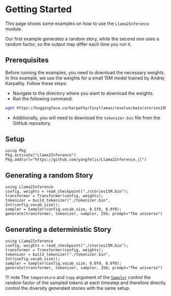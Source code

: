 # Getting Started
This page shows some examples on how to use the `Llama2Inference` module. 

Our first example generates a random story, while the second one uses a random factor, so the output may differ each time you run it.

## Prerequisites
Before running the examples, you need to download the necessary weights. In this example, we use the weights for a small 15M model trained by Andrej Karpathy. Follow these steps:

* Navigate to the directory where you want to download the weights.
* Run the following command:

```bash
wget https://huggingface.co/karpathy/tinyllamas/resolve/main/stories15M.bin
```
* Additionally, you will need to download the `tokenizer.bin` file from the GitHub repository.

## Setup

```@repl
using Pkg
Pkg.activate("Llama2Inference")
Pkg.add(url="https://github.com/yangfelix/Llama2Inference.jl")

```

## Generating a random Story
```@repl
using Llama2Inference
config, weights = read_checkpoint("./stories15M.bin");
transformer = Transformer(config, weights);
tokenizer = build_tokenizer("./tokenizer.bin", Int(config.vocab_size));
sampler = Sampler(config.vocab_size, 0.5f0, 0.9f0);
generate(transformer, tokenizer, sampler, 256; prompt="The universe")
```

## Generating a deterministic Story
```@repl
using Llama2Inference
config, weights = read_checkpoint("./stories15M.bin");
transformer = Transformer(config, weights);
tokenizer = build_tokenizer("./tokenizer.bin", Int(config.vocab_size));
sampler = Sampler(config.vocab_size, 0.0f0, 0.9f0);
generate(transformer, tokenizer, sampler, 256; prompt="The universe")
```

!!! note
    The `temperature` and `topp` argument of the [`Sampler`](@ref) control the random factor of the sampled tokens at each timestep and therefore directly control the diversity generated stories with the same setup.